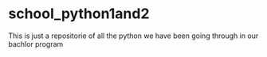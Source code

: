 # school_python1and2

This is just a repositorie of all the python we have been going through in our bachlor program
